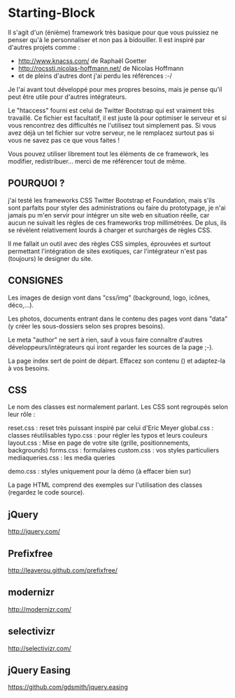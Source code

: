 Starting-Block
=============

Il s'agit d'un (énième) framework très basique pour que vous puissiez ne penser qu'à le personnaliser et non pas à bidouiller. Il est inspiré par d'autres projets comme :
- http://www.knacss.com/ de Raphaël Goetter
- http://rocssti.nicolas-hoffmann.net/ de Nicolas Hoffmann
- et de pleins d'autres dont j'ai perdu les références :-/

Je l'ai avant tout développé pour mes propres besoins, mais je pense qu'il peut être utile pour d'autres intégrateurs.

Le "htaccess" fourni est celui de Twitter Bootstrap qui est vraiment très travaillé.
Ce fichier est facultatif, il est juste là pour optimiser le serveur et si vous rencontrez des difficultés ne l'utilisez tout simplement pas. Si vous avez déjà un tel fichier sur votre serveur, ne le remplacez surtout pas si vous ne savez pas ce que vous faites !

Vous pouvez utiliser librement tout les éléments de ce framework, les modifier, redistribuer... merci de me référencer tout de même.


POURQUOI ?
----------
j'ai testé les frameworks CSS Twitter Bootstrap et Foundation, mais s'ils sont parfaits pour styler des administrations ou faire du prototypage, je n'ai jamais pu m'en servir pour intégrer un site web en situation réelle, car aucun ne suivait les règles de ces frameworks trop millimétrées. De plus, ils se révèlent relativement lourds à charger et surchargés de règles CSS.

Il me fallait un outil avec des règles CSS simples, éprouvées et surtout permettant l'intégration de sites exotiques, car l'intégrateur n'est pas (toujours) le designer du site.


CONSIGNES
---------
Les images de design vont dans "css/img" (background, logo, icônes, déco,…).

Les photos, documents entrant dans le contenu des pages vont dans "data" (y créer les sous-dossiers selon ses propres besoins).

Le meta "author" ne sert à rien, sauf à vous faire connaître d'autres développeurs/intégrateurs qui iront regarder les sources de la page ;-). 

La page index sert de point de départ. Effacez son contenu (<body>) et adaptez-la à vos besoins.



CSS
---
Le nom des classes est normalement parlant. Les CSS sont regroupés selon leur rôle :

reset.css : reset très puissant inspiré par celui d'Eric Meyer
global.css : classes réutilisables
typo.css : pour régler les typos et leurs couleurs
layout.css : Mise en page de votre site (grille, positionnements, backgrounds)
forms.css : formulaires
custom.css : vos styles particuliers
mediaqueries.css : les media queries

demo.css : styles uniquement pour la démo (à effacer bien sur)

La page HTML comprend des exemples sur l'utilisation des classes (regardez le code source).



jQuery
------
http://jquery.com/

Prefixfree
----------
http://leaverou.github.com/prefixfree/

modernizr
---------
http://modernizr.com/

selectivizr
-----------
http://selectivizr.com/

jQuery Easing
-------------
https://github.com/gdsmith/jquery.easing
